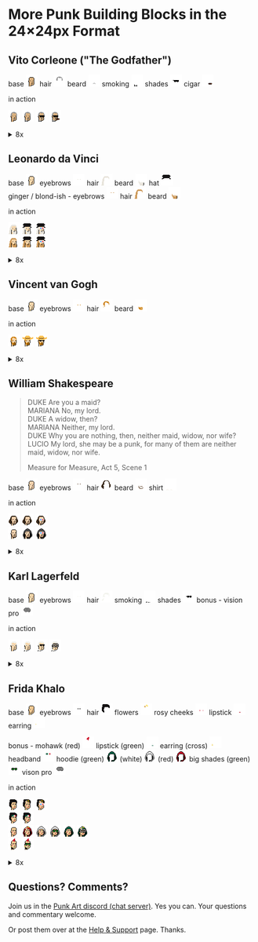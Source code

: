# More Punk Building Blocks in the 24×24px Format



## Vito Corleone ("The Godfather")

base ![](corleone/base.png)
hair ![](corleone/hair.png)
beard ![](corleone/beard.png)
smoking ![](corleone/smoking.png)
shades ![](corleone/shades.png)
cigar ![](corleone/cigar.png)


in action 

![](corleone/i/step1.png)
![](corleone/i/step2.png)
![](corleone/i/step3.png)
![](corleone/i/step4.png)

<details>
<summary markdown="1">8x</summary>

![](corleone/i/step1@8x.png)
![](corleone/i/step2@8x.png)
![](corleone/i/step3@8x.png)
![](corleone/i/step4@8x.png)

</details>



## Leonardo da Vinci

base ![](davinci/base.png)
eyebrows ![](davinci/eyebrows.png)
hair ![](davinci/hair.png)
beard ![](davinci/beard.png)
hat ![](davinci/hat.png)
<br>
ginger / blond-ish - eyebrows ![](davinci/eyebrows-ginger.png)
hair ![](davinci/hair-ginger.png)
beard ![](davinci/beard-ginger.png)


in action 

![](davinci/i/step1.png)
![](davinci/i/step2.png)
![](davinci/i/step3.png) <br>
![](davinci/i/step1a.png)
![](davinci/i/step2a.png)
![](davinci/i/step3a.png)

<details>
<summary markdown="1">8x</summary>

![](davinci/i/step1@8x.png)
![](davinci/i/step2@8x.png)
![](davinci/i/step3@8x.png) <br>
![](davinci/i/step1a@8x.png)
![](davinci/i/step2a@8x.png)
![](davinci/i/step3a@8x.png) 

</details>



## Vincent van Gogh

base ![](vangogh/base.png)
eyebrows ![](vangogh/eyebrows.png)
hair ![](vangogh/hair.png)
beard ![](vangogh/beard.png)


in action 

![](vangogh/i/step1.png)
![](vangogh/i/step2.png)
![](vangogh/i/step3.png)

<details>
<summary markdown="1">8x</summary>

![](vangogh/i/step1@8x.png)
![](vangogh/i/step2@8x.png)
![](vangogh/i/step3@8x.png)  

</details>




## William Shakespeare


> DUKE  Are you a maid?<br>
> MARIANA  No, my lord.<br>
> DUKE  A widow, then?<br>
> MARIANA  Neither, my lord.<br>
> DUKE  Why you are nothing, then, neither maid, widow, nor wife?<br>
> LUCIO  My lord, she may be a punk, for many of them are neither maid, widow, nor wife.
>
> Measure for Measure, Act 5, Scene 1



base ![](shakespeare/base.png)
eyebrows ![](shakespeare/eyebrows.png)
hair ![](shakespeare/hair.png)
beard ![](shakespeare/beard.png)
shirt ![](shakespeare/shirt.png)

in action 

![](shakespeare/i/step1.png)
![](shakespeare/i/step2.png)
![](shakespeare/i/step3.png) <br>
![](shakespeare/i/step1a.png)
![](shakespeare/i/step2a.png)
![](shakespeare/i/step3a.png)

<details>
<summary markdown="1">8x</summary>

![](shakespeare/i/step1@8x.png)
![](shakespeare/i/step2@8x.png)
![](shakespeare/i/step3@8x.png) <br>
![](shakespeare/i/step1a@8x.png)
![](shakespeare/i/step2a@8x.png)
![](shakespeare/i/step3a@8x.png) 

</details>


## Karl Lagerfeld

base ![](karl/base.png)
eyebrows ![](karl/eyebrows.png)
hair ![](karl/hair.png)
smoking ![](karl/smoking.png)
shades ![](karl/shades.png)
bonus - vision pro ![](karl/visionpro.png)


in action 

![](karl/i/step1.png)
![](karl/i/step2.png)
![](karl/i/step3.png)
![](karl/i/step1a.png)

<details>
<summary markdown="1">8x</summary>

![](karl/i/step1@8x.png)
![](karl/i/step2@8x.png)
![](karl/i/step3@8x.png)
![](karl/i/step1a@8x.png)

</details>




## Frida Khalo


base ![](frida/base.png)
eyebrows ![](frida/eyebrows.png)
hair ![](frida/hair.png)
flowers ![](frida/flowers.png)
rosy cheeks ![](frida/rosycheeks.png)
lipstick ![](frida/lipstick.png)
earring ![](frida/earring.png)

bonus - mohawk (red) ![](frida/mohawk-red.png)
lipstick (green) ![](frida/lipstick-green.png)
earring (cross) ![](frida/earring2.png)
headband ![](frida/headband.png)
hoodie (green) ![](frida/hoodie-green.png)
(white) ![](frida/hoodie-white.png)
(red) ![](frida/hoodie-red.png)
big shades (green) ![](frida/bigshades.png)
vison pro ![](frida/visonpro.png)


in action 

![](frida/i/step1.png)
![](frida/i/step2.png)
![](frida/i/step3.png) <br>
![](frida/i/step1e.png)
![](frida/i/step2e.png) <br>
![](frida/i/step1a.png)
![](frida/i/step2a.png)
![](frida/i/step2b.png)
![](frida/i/step3b.png)
![](frida/i/step2c.png)
![](frida/i/step3c.png) <br>
![](frida/i/step1d.png)
![](frida/i/step2d.png)


<details>
<summary markdown="1">8x</summary>

![](frida/i/step1@8x.png)
![](frida/i/step2@8x.png)
![](frida/i/step3@8x.png) <br>
![](frida/i/step1e@8x.png)
![](frida/i/step2e@8x.png) <br>
![](frida/i/step1a@8x.png)
![](frida/i/step2a@8x.png)
![](frida/i/step2b@8x.png)
![](frida/i/step3b@8x.png)
![](frida/i/step2c@8x.png)
![](frida/i/step3c@8x.png) <br>
![](frida/i/step1d@8x.png)
![](frida/i/step2d@8x.png)

</details>



## Questions? Comments?

Join us in the [Punk Art discord (chat server)](https://discord.gg/FE3HeXNKRa). Yes you can.
Your questions and commentary welcome.

Or post them over at the [Help & Support](https://github.com/geraldb/help) page. Thanks.




